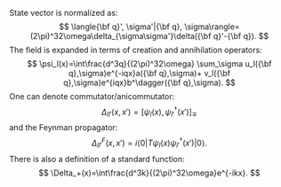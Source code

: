 State vector is normalized as:
$$
\langle{\bf q}', \sigma'|{\bf q}, \sigma\rangle=
(2\pi)^32\omega\delta_{\sigma\sigma'}\delta({\bf q}'-{\bf q}).
$$
The field is expanded in terms of creation and annihilation operators:
$$
\psi_l(x)=\int\frac{d^3q}{(2\pi)^32\omega}
\sum_\sigma u_l({\bf q},\sigma)e^{-iqx}a({\bf q},\sigma)+
v_l({\bf q},\sigma)e^{iqx}b^\dagger({\bf q},\sigma).
$$
One can denote commutator/anicommutator:
$$
\Delta_{ll'}(x,x')=\left[
\psi_l(x),\psi^\dagger_{l'}(x')
\right]_\mp
$$
and the Feynman propagator:
$$
\Delta^F_{ll'}(x,x')=i\langle
0|T{\psi_l(x)\psi^\dagger_{l'}(x')}|0
\rangle.
$$
There is also a definition of a standard function:
$$
\Delta_+(x)=\int\frac{d^3k}{(2\pi)^32\omega}e^{-ikx}.
$$